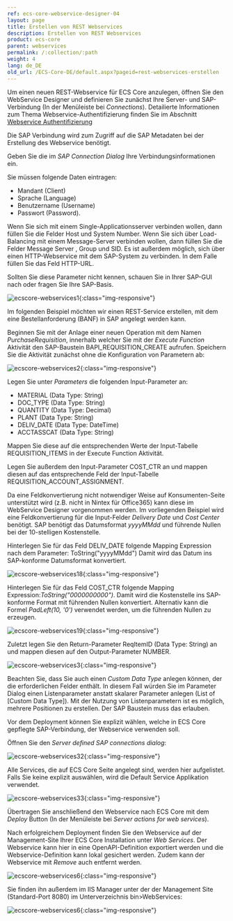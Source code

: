 ```yaml
---
ref: ecs-core-webservice-designer-04
layout: page
title: Erstellen von REST Webservices
description: Erstellen von REST Webservices
product: ecs-core
parent: webservices
permalink: /:collection/:path
weight: 4
lang: de_DE
old_url: /ECS-Core-DE/default.aspx?pageid=rest-webservices-erstellen
---
```


Um einen neuen REST-Webservice für ECS Core anzulegen, öffnen Sie den WebService Designer und definieren Sie zunächst Ihre Server- und SAP-Verbindung (In der Menüleiste bei *Connections*). 
Detailierte Informationen zum Thema Webservice-Authentifizierung finden Sie im Abschnitt [Webservice Authentifizierung](./webservice_authentifizierung) 

Die SAP Verbindung wird zum Zugriff auf die SAP Metadaten bei der Erstellung des Webservice benötigt.

Geben Sie die im *SAP Connection Dialog* Ihre Verbindungsinformationen ein. 

Sie müssen folgende Daten eintragen: 
- Mandant (Client)
- Sprache (Language)
- Benutzername (Username) 
- Passwort (Password). 

Wenn Sie sich mit einem Single-Applicationsserver verbinden wollen, dann füllen Sie die Felder Host und System Number. 
Wenn Sie sich über Load-Balancing mit einem Message-Server verbinden wollen, dann füllen Sie die Felder Message Server , Group und SID. 
Es ist außerdem möglich, sich über einen HTTP-Webservice mit dem SAP-System zu verbinden. In dem Falle füllen Sie das Feld HTTP-URL. 

Sollten Sie diese Parameter nicht kennen, schauen Sie in Ihrer SAP-GUI nach oder fragen Sie Ihre SAP-Basis.

![ecscore-webservices1](/img/content/ecscore-wsd_1.png){:class="img-responsive"}


Im folgenden Beispiel möchten wir einen REST-Service erstellen, mit dem eine Bestellanforderung (BANF) in SAP angelegt werden kann. 


Beginnen Sie mit der Anlage einer neuen Operation mit dem Namen *PurchaseRequisition*, innerhalb welcher Sie mit der *Execute Function* Aktivität den SAP-Baustein BAPI_REQUISITION_CREATE aufrufen. Speichern Sie die Aktivität zunächst ohne die Konfiguration von Parametern ab:

![ecscore-webservices2](/img/content/ecscore-wsd_2.png){:class="img-responsive"}

Legen Sie unter *Parameters* die folgenden Input-Parameter an: 
- MATERIAL (Data Type: String)
- DOC_TYPE (Data Type: String)
- QUANTITY (Data Type: Decimal)
- PLANT (Data Type: String)
- DELIV_DATE (Data Type: DateTime)
- ACCTASSCAT (Data Type: String)

Mappen Sie diese auf die entsprechenden Werte der Input-Tabelle REQUISITION_ITEMS in der Execute Function Aktivität.

Legen Sie außerdem den Input-Parameter COST_CTR an und mappen diesen auf das entsprechende Feld der Input-Tabelle REQUISITION_ACCOUNT_ASSIGNMENT.

Da eine Feldkonvertierung nicht notwendiger Weise auf Konsumenten-Seite unterstützt wird (z.B. nicht in Nintex für Office365) kann diese im WebService Designer vorgenommen werden. Im vorliegenden Beispiel wird eine Feldkonvertierung für die Input-Felder *Delivery Date* und *Cost Center* benötigt. SAP benötigt das Datumsformat *yyyyMMdd* und führende Nullen bei der 10-stelligen Kostenstelle.     

Hinterlegen Sie für das Feld DELIV_DATE folgende Mapping Expression nach dem Parameter: ToString("yyyyMMdd")
Damit wird das Datum ins SAP-konforme Datumsformat konvertiert. 

![ecscore-webservices18](/img/content/ecscore-wsd_3.png){:class="img-responsive"}

Hinterlegen Sie für das Feld COST_CTR folgende Mapping Expression:*ToString("0000000000")*. Damit wird die Kostenstelle ins SAP-konforme Format mit führenden Nullen konvertiert. Alternativ kann die Formel *PadLeft(10, '0')* verwendet werden, um die führenden Nullen zu erzeugen. 


![ecscore-webservices19](/img/content/ecscore-wsd_4.png){:class="img-responsive"}

Zuletzt legen Sie den Return-Parameter ReqItemID (Data Type: String) an und mappen diesen auf den Output-Parameter NUMBER.

![ecscore-webservices3](/img/content/ecscore-wsd_5.png){:class="img-responsive"}

Beachten Sie, dass Sie auch einen *Custom Data Type* anlegen können, der die erforderlichen Felder enthält. In diesem Fall würden Sie im Parameter Dialog einen Listenparameter anstatt skalarer Parameter anlegen (List of [Custom Data Type]). Mit der Nutzung von Listenparametern ist es möglich, mehrere Positionen zu erstellen. Der SAP Baustein muss das erlauben. 

Vor dem Deployment können Sie explizit wählen, welche in ECS Core gepflegte SAP-Verbindung, der Webservice verwenden soll.

Öffnen Sie den *Server defined SAP connections dialog*:

![ecscore-webservices32](/img/content/ecscore-wsd_6.png){:class="img-responsive"}

Alle Services, die auf ECS Core Seite angelegt sind, werden hier aufgelistet. Falls Sie keine explizit auswählen, wird die Default Service Applikation verwendet. 

![ecscore-webservices33](/img/content/ecscore-wsd_7.png){:class="img-responsive"}

Übertragen Sie anschließend den Webservice nach ECS Core mit dem *Deploy* Button (In der Menüleiste bei *Server actions for web services*). 

Nach erfolgreichem Deployment finden Sie den Webservice auf der Management-Site Ihrer ECS Core Installation unter *Web Services*.
Der Webservice kann hier in eine OpenAPI-Definition exportiert werden und die Webservice-Definition kann lokal gesichert werden. Zudem kann der Webservice mit *Remove* auch entfernt werden. 

![ecscore-webservices6](/img/content/ecscore-wsd_8.png){:class="img-responsive"}

Sie finden ihn außerdem im IIS Manager unter der der Management Site (Standard-Port 8080) im Unterverzeichnis bin>WebServices:

![ecscore-webservices6](/img/content/ecscore-wsd_9.png){:class="img-responsive"}